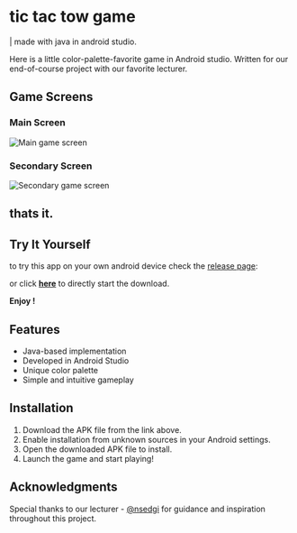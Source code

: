 # tic tac tow game
| made with java in android studio.

Here is a little color-palette-favorite game in Android studio. 
Written for our end-of-course project with our favorite lecturer.

## Game Screens

### Main Screen
![Main game screen](https://github.com/user-attachments/assets/946a5265-4655-4c22-a437-3c67eab27bfa)

### Secondary Screen
![Secondary game screen](https://github.com/user-attachments/assets/5bd3fb3d-c840-4dea-b9dd-89040287b663)

## thats it.


## Try It Yourself
to try this app on your own android device check the [release page](https://github.com/MeniViner/tic-tac-toe/releases/tag/android):

or click [**here**](https://github.com/MeniViner/tic-tac-toe/releases/download/android/meni.s.Tic.Tac.Toe.apk) to directly start the download.

**Enjoy !**



## Features

- Java-based implementation
- Developed in Android Studio
- Unique color palette
- Simple and intuitive gameplay

## Installation

1. Download the APK file from the link above.
2. Enable installation from unknown sources in your Android settings.
3. Open the downloaded APK file to install.
4. Launch the game and start playing!

## Acknowledgments

Special thanks to our lecturer - [@nsedgi](https://www.github.com/nsedgi) for guidance and inspiration throughout this project.
